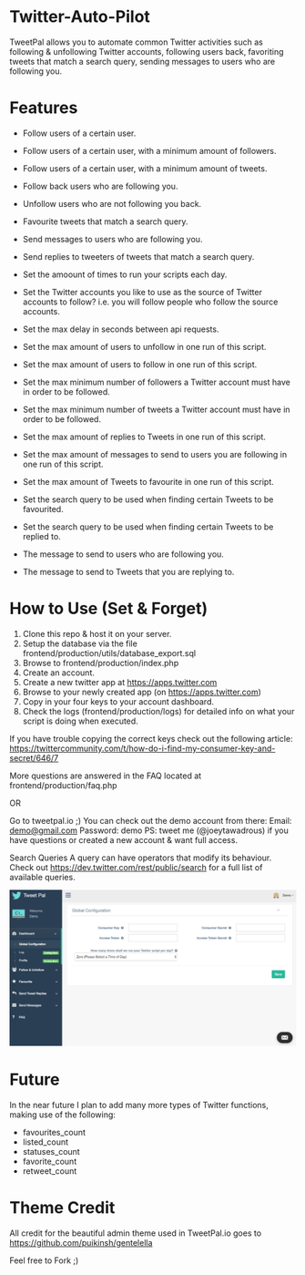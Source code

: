 # Twitter-Auto-Pilot
TweetPal allows you to automate common Twitter activities such as following & unfollowing Twitter accounts, following users back, favoriting tweets that match a search query, sending messages to users who are following you. 


# Features
* Follow users of a certain user. 
* Follow users of a certain user, with a minimum amount of followers.
* Follow users of a certain user, with a minimum amount of tweets.
* Follow back users who are following you.
* Unfollow users who are not following you back.
* Favourite tweets that match a search query.
* Send messages to users who are following you.
* Send replies to tweeters of tweets that match a search query.

* Set the amoount of times to run your scripts each day.
* Set the Twitter accounts you like to use as the source of Twitter accounts to follow? i.e. you will follow people who follow the source accounts.
* Set the max delay in seconds between api requests.
* Set the max amount of users to unfollow in one run of this script.
* Set the max amount of users to follow in one run of this script.
* Set the max minimum number of followers a Twitter account must have in order to be followed. 
* Set the max minimum number of tweets a Twitter account must have in order to be followed. 
* Set the max amount of replies to Tweets in one run of this script.
* Set the max amount of messages to send to users you are following in one run of this script.
* Set the max amount of Tweets to favourite in one run of this script.
* Set the search query to be used when finding certain Tweets to be favourited.
* Set the search query to be used when finding certain Tweets to be replied to.
* The message to send to users who are following you.
* The message to send to Tweets that you are replying to.


# How to Use (Set & Forget)
1. Clone this repo & host it on your server.
2. Setup the database via the file frontend/production/utils/database_export.sql
3. Browse to frontend/production/index.php
4. Create an account.
5. Create a new twitter app at https://apps.twitter.com
6. Browse to your newly created app (on https://apps.twitter.com)
7. Copy in your four keys to your account dashboard.
8. Check the logs (frontend/production/logs) for detailed info on what your script is doing when executed.

If you have trouble copying the correct keys check out the following article: 
https://twittercommunity.com/t/how-do-i-find-my-consumer-key-and-secret/646/7

More questions are answered in the FAQ located at frontend/production/faq.php

OR

Go to tweetpal.io ;)
You can check out the demo account from there: 
Email: demo@gmail.com
Password: demo
PS: tweet me (@joeytawadrous) if you have questions or created a new account & want full access.


Search Queries
A query can have operators that modify its behaviour. Check out https://dev.twitter.com/rest/public/search for a full list of available queries.


<img alt="Screenshot" width="1200px" src="demo.png">


# Future
In the near future I plan to add many more types of Twitter functions, making use of the following:
- favourites_count
- listed_count
- statuses_count
- favorite_count
- retweet_count


# Theme Credit
All credit for the beautiful admin theme used in TweetPal.io goes to https://github.com/puikinsh/gentelella


Feel free to Fork ;)
